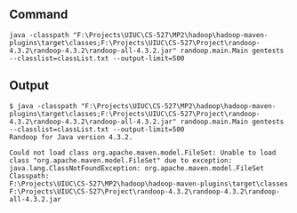 ## Command
``
java -classpath "F:\Projects\UIUC\CS-527\MP2\hadoop\hadoop-maven-plugins\target\classes;F:\Projects\UIUC\CS-527\Project\randoop-4.3.2\randoop-4.3.2\randoop-all-4.3.2.jar" randoop.main.Main gentests --classlist=classList.txt --output-limit=500
``

## Output
```
$ java -classpath "F:\Projects\UIUC\CS-527\MP2\hadoop\hadoop-maven-plugins\target\classes;F:\Projects\UIUC\CS-527\Project\randoop-4.3.2\randoop-4.3.2\randoop-all-4.3.2.jar" randoop.main.Main gentests --classlist=classList.txt --output-limit=500
Randoop for Java version 4.3.2.

Could not load class org.apache.maven.model.FileSet: Unable to load class "org.apache.maven.model.FileSet" due to exception: java.lang.ClassNotFoundException: org.apache.maven.model.FileSet
Classpath:
F:\Projects\UIUC\CS-527\MP2\hadoop\hadoop-maven-plugins\target\classes
F:\Projects\UIUC\CS-527\Project\randoop-4.3.2\randoop-4.3.2\randoop-all-4.3.2.jar
```